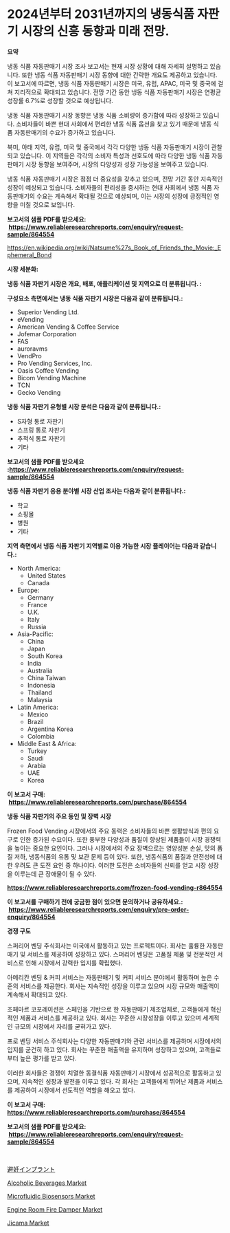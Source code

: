 <p><h1>2024년부터 2031년까지의 냉동식품 자판기 시장의 신흥 동향과 미래 전망.</h1></p><p><strong>요약</strong></p>
<p><p>냉동 식품 자동판매기 시장 조사 보고서는 현재 시장 상황에 대해 자세히 설명하고 있습니다. 또한 냉동 식품 자동판매기 시장 동향에 대한 간략한 개요도 제공하고 있습니다. 이 보고서에 따르면, 냉동 식품 자동판매기 시장은 미국, 유럽, APAC, 미국 및 중국에 걸쳐 지리적으로 확대되고 있습니다. 전망 기간 동안 냉동 식품 자동판매기 시장은 연평균 성장률 6.7%로 성장할 것으로 예상됩니다.</p><p>냉동 식품 자동판매기 시장 동향은 냉동 식품 소비량이 증가함에 따라 성장하고 있습니다. 소비자들이 바쁜 현대 사회에서 편리한 냉동 식품 옵션을 찾고 있기 때문에 냉동 식품 자동판매기의 수요가 증가하고 있습니다.</p><p>북미, 아태 지역, 유럽, 미국 및 중국에서 각각 다양한 냉동 식품 자동판매기 시장이 관찰되고 있습니다. 이 지역들은 각각의 소비자 특성과 선호도에 따라 다양한 냉동 식품 자동판매기 시장 동향을 보여주며, 시장의 다양성과 성장 가능성을 보여주고 있습니다.</p><p>냉동 식품 자동판매기 시장은 점점 더 중요성을 갖추고 있으며, 전망 기간 동안 지속적인 성장이 예상되고 있습니다. 소비자들의 편리성을 중시하는 현대 사회에서 냉동 식품 자동판매기의 수요는 계속해서 확대될 것으로 예상되며, 이는 시장의 성장에 긍정적인 영향을 미칠 것으로 보입니다.</p></p>
<p><strong>보고서의 샘플 PDF를 받으세요: &nbsp;<a href="https://www.reliableresearchreports.com/enquiry/request-sample/864554">https://www.reliableresearchreports.com/enquiry/request-sample/864554</a></strong></p>
<p><a href="https://en.wikipedia.org/wiki/Natsume%27s_Book_of_Friends_the_Movie:_Ephemeral_Bond">https://en.wikipedia.org/wiki/Natsume%27s_Book_of_Friends_the_Movie:_Ephemeral_Bond</a></p>
<p><strong>시장 세분화:</strong></p>
<p><strong> 냉동 식품 자판기 시장은 개요, 배포, 애플리케이션 및 지역으로 더 분류됩니다. :</strong></p>
<p><strong>구성요소 측면에서는 냉동 식품 자판기 시장은 다음과 같이 분류됩니다.:</strong></p>
<p><ul><li>Superior Vending Ltd.</li><li>eVending</li><li>American Vending & Coffee Service</li><li>Jofemar Corporation</li><li>FAS</li><li>auroravms</li><li>VendPro</li><li>Pro Vending Services, Inc.</li><li>Oasis Coffee Vending</li><li>Bicom Vending Machine</li><li>TCN</li><li>Gecko Vending</li></ul></p>
<p><strong> 냉동 식품 자판기 유형별 시장 분석은 다음과 같이 분류됩니다.:</strong></p>
<p><ul><li>S자형 통로 자판기</li><li>스프링 통로 자판기</li><li>추적식 통로 자판기</li><li>기타</li></ul></p>
<p><strong>보고서의 샘플 PDF를 받으세요 :<a href="https://www.reliableresearchreports.com/enquiry/request-sample/864554">https://www.reliableresearchreports.com/enquiry/request-sample/864554</a></strong></p>
<p><strong> 냉동 식품 자판기 응용 분야별 시장 산업 조사는 다음과 같이 분류됩니다.:</strong></p>
<p><ul><li>학교</li><li>쇼핑몰</li><li>병원</li><li>기타</li></ul></p>
<p><strong>지역 측면에서 냉동 식품 자판기 지역별로 이용 가능한 시장 플레이어는 다음과 같습니다.:</strong></p>
<p><ul>
    <li>
        North America:
        <ul>
            <li>United States</li>
            <li>Canada</li>
        </ul>
    </li>
    <li>
        Europe:
        <ul>
            <li>Germany</li>
            <li>France</li>
            <li>U.K.</li>
            <li>Italy</li>
            <li>Russia</li>
        </ul>
    </li>
    <li>
        Asia-Pacific:
        <ul>
            <li>China</li>
            <li>Japan</li>
            <li>South Korea</li>
            <li>India</li>
            <li>Australia</li>
            <li>China Taiwan</li>
            <li>Indonesia</li>
            <li>Thailand</li>
            <li>Malaysia</li>
        </ul>
    </li>
    <li>
        Latin America:
        <ul>
            <li>Mexico</li>
            <li>Brazil</li>
            <li>Argentina Korea</li>
            <li>Colombia</li>
        </ul>
    </li>
    <li>
        Middle East & Africa:
        <ul>
            <li>Turkey</li>
            <li>Saudi</li>
            <li>Arabia</li>
            <li>UAE</li>
            <li>Korea</li>
        </ul>
    </li>
    </ul></p>
<p><strong>이 보고서 구매: &nbsp;<a href="https://www.reliableresearchreports.com/purchase/864554">https://www.reliableresearchreports.com/purchase/864554</a></strong></p>
<p><strong>냉동 식품 자판기의 주요 동인 및 장벽 시장</strong></p>
<p><p>Frozen Food Vending 시장에서의 주요 동력은 소비자들의 바쁜 생활방식과 편의 요구로 인한 증가된 수요이다. 또한 풍부한 다양성과 품질이 향상된 제품들이 시장 경쟁력을 높이는 중요한 요인이다. 그러나 시장에서의 주요 장벽으로는 영양성분 손실, 맛의 품질 저하, 냉동식품의 유통 및 보관 문제 등이 있다. 또한, 냉동식품의 품질과 안전성에 대한 우려도 큰 도전 요인 중 하나이다. 이러한 도전은 소비자들의 신뢰를 얻고 시장 성장을 이루는데 큰 장애물이 될 수 있다.</p></p>
<p><strong><a href="https://www.reliableresearchreports.com/frozen-food-vending-r864554">https://www.reliableresearchreports.com/frozen-food-vending-r864554</a></strong></p>
<p><strong>이 보고서를 구매하기 전에 궁금한 점이 있으면 문의하거나 공유하세요.: &nbsp;<a href="https://www.reliableresearchreports.com/enquiry/pre-order-enquiry/864554">https://www.reliableresearchreports.com/enquiry/pre-order-enquiry/864554</a></strong></p>
<p><strong>경쟁 구도</strong></p>
<p><p>스퍼리어 벤딩 주식회사는 미국에서 활동하고 있는 프로젝트이다. 회사는 훌륭한 자동판매기 및 서비스를 제공하여 성장하고 있다. 스퍼리어 벤딩은 고품질 제품 및 전문적인 서비스로 인해 시장에서 강력한 입지를 확립했다. </p><p>아메리칸 벤딩 & 커피 서비스는 자동판매기 및 커피 서비스 분야에서 활동하며 높은 수준의 서비스를 제공한다. 회사는 지속적인 성장을 이루고 있으며 시장 규모와 매출액이 계속해서 확대되고 있다. </p><p>조페마르 코포레이션은 스페인을 기반으로 한 자동판매기 제조업체로, 고객들에게 혁신적인 제품과 서비스를 제공하고 있다. 회사는 꾸준한 시장성장을 이루고 있으며 세계적인 규모의 시장에서 자리를 굳혀가고 있다. </p><p>프로 벤딩 서비스 주식회사는 다양한 자동판매기와 관련 서비스를 제공하며 시장에서의 입지를 굳건히 하고 있다. 회사는 꾸준한 매출액을 유지하며 성장하고 있으며, 고객들로부터 높은 평가를 받고 있다.</p><p>이러한 회사들은 경쟁이 치열한 동결식품 자동판매기 시장에서 성공적으로 활동하고 있으며, 지속적인 성장과 발전을 이루고 있다. 각 회사는 고객들에게 뛰어난 제품과 서비스를 제공하여 시장에서 선도적인 역할을 해오고 있다.</p></p>
<p><strong>이 보고서 구매: &nbsp; <a href="https://www.reliableresearchreports.com/purchase/864554">https://www.reliableresearchreports.com/purchase/864554</a></strong></p>
<p><strong>보고서의 샘플 PDF를 받으세요: &nbsp;<a href="https://www.reliableresearchreports.com/enquiry/request-sample/864554">https://www.reliableresearchreports.com/enquiry/request-sample/864554</a></strong><strong></strong></p>
<p>&nbsp;</p>
<p><p><a href="https://medium.com/@ridleydamion/%E9%81%BF%E5%A6%8A%E3%82%A4%E3%83%B3%E3%83%97%E3%83%A9%E3%83%B3%E3%83%88%E5%B8%82%E5%A0%B4-2024%E5%B9%B4%E3%81%8B%E3%82%892031%E5%B9%B4%E3%81%BE%E3%81%A7%E3%81%AE%E6%A5%AD%E7%95%8C%E5%8B%95%E5%90%91%E3%81%A8%E4%BA%88%E6%B8%AC-e972866bf887">避妊インプラント</a></p><p><a href="https://medium.com/@penelope.lee568/alcoholic-beverages-market-global-market-insights-and-sales-trends-2024-to-2031-27ee00e81203">Alcoholic Beverages Market</a></p><p><a href="https://github.com/mandarincruisesvn/Market-Research-Report-List-1/blob/main/microfluidic-biosensors-market.md">Microfluidic Biosensors Market</a></p><p><a href="https://issuu.com/reportprime-2/docs/engine-room-fire-damper-market-size-2030.pptx">Engine Room Fire Damper Market</a></p><p><a href="https://medium.com/@charles.fisher4346/jicama-market-global-market-share-and-ranking-overall-sales-and-demand-forecast-2024-2031-f30bf3dd17e5">Jicama Market</a></p></p>